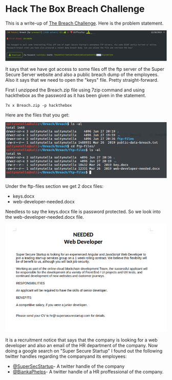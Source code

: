 <h1>Hack The Box Breach Challenge</h1>

This is a write-up of [The Breach Challenge](https://www.hackthebox.eu/home/challenges/OSINT#). Here is the problem statement.

![Statement](https://github.com/R00TH4UNT/Hack-The-Box/blob/master/OSINT/Breach/Screenshot_2020-06-27_20-43-09.png)

It says that we have got access to some files off the ftp server of the Super Secure Server website and also a public breach dump of the employees. Also it says that we need to open the "keys" file. Pretty straight-forward.

First I unzipped the Breach.zip file using 7zip command and using hackthebox as the password as it has been given in the statement.
```
7x x Breach.zip -p hackthebox
```
Here are the files that you get:

![Files](https://github.com/R00TH4UNT/Hack-The-Box/blob/master/OSINT/Breach/Screenshot_2020-06-27_20-59-20.png)

Under the ftp-files section we get 2 docx files:
* keys.docx
* web-developer-needed.docx

Needless to say the keys.docx file is password protected. So we look into the web-developer-needed.docx file.

![Hiring notice](https://github.com/R00TH4UNT/Hack-The-Box/blob/master/OSINT/Breach/Screenshot_2020-06-27_22-14-49.png)

It is a recruitment notice that says that the company is looking for a web developer and also an email of the HR department of the company. Now doing a google search on "Super Secure Startup" I found out the following twitter handles regarding the companyand its employees:
* [@SuperSecStartup](https://twitter.com/supersecstartup?lang=en)- A twitter handle of the company
* [@BiankaPhelps](https://twitter.com/biankaphelps?lang=en)- A twitter handle of a HR proffessional of the company.
